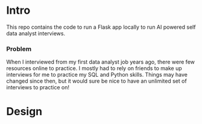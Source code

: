 # Intro

This repo contains the code to run a Flask app locally to run AI powered self data analyst interviews.

### Problem

When I interviewed from my first data analyst job years ago, there were few resources online to practice.
I mostly had to rely on friends to make up interviews for me to practice my SQL and Python skills.
Things may have changed since then, but it would sure be nice to have an unlimited set of interviews to practice on!

# Design


